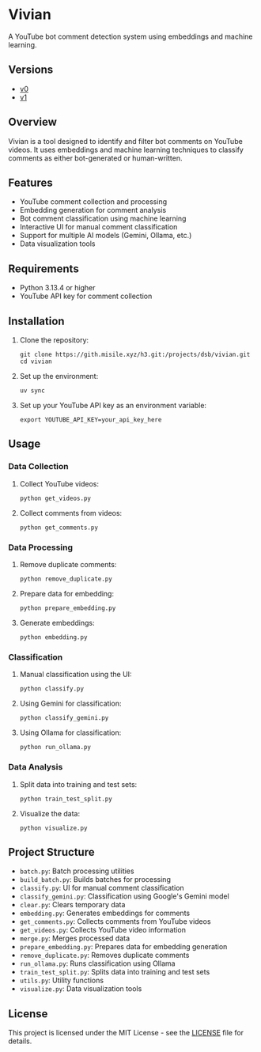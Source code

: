 # Vivian

A YouTube bot comment detection system using embeddings and machine learning.

## Versions

- [v0](https://static.marimo.app/static/vivian-jcxs)
- [v1](https://static.marimo.app/static/vivian-44de)

## Overview

Vivian is a tool designed to identify and filter bot comments on YouTube videos. It uses embeddings and machine learning techniques to classify comments as either bot-generated or human-written.

## Features

- YouTube comment collection and processing
- Embedding generation for comment analysis
- Bot comment classification using machine learning
- Interactive UI for manual comment classification
- Support for multiple AI models (Gemini, Ollama, etc.)
- Data visualization tools

## Requirements

- Python 3.13.4 or higher
- YouTube API key for comment collection

## Installation

1. Clone the repository:
   ```
   git clone https://gith.misile.xyz/h3.git:/projects/dsb/vivian.git
   cd vivian
   ```

2. Set up the environment:
   ```
   uv sync
   ```

3. Set up your YouTube API key as an environment variable:
   ```
   export YOUTUBE_API_KEY=your_api_key_here
   ```

## Usage

### Data Collection

1. Collect YouTube videos:
   ```
   python get_videos.py
   ```

2. Collect comments from videos:
   ```
   python get_comments.py
   ```

### Data Processing

1. Remove duplicate comments:
   ```
   python remove_duplicate.py
   ```

2. Prepare data for embedding:
   ```
   python prepare_embedding.py
   ```

3. Generate embeddings:
   ```
   python embedding.py
   ```

### Classification

1. Manual classification using the UI:
   ```
   python classify.py
   ```

2. Using Gemini for classification:
   ```
   python classify_gemini.py
   ```

3. Using Ollama for classification:
   ```
   python run_ollama.py
   ```

### Data Analysis

1. Split data into training and test sets:
   ```
   python train_test_split.py
   ```

2. Visualize the data:
   ```
   python visualize.py
   ```

## Project Structure

- `batch.py`: Batch processing utilities
- `build_batch.py`: Builds batches for processing
- `classify.py`: UI for manual comment classification
- `classify_gemini.py`: Classification using Google's Gemini model
- `clear.py`: Clears temporary data
- `embedding.py`: Generates embeddings for comments
- `get_comments.py`: Collects comments from YouTube videos
- `get_videos.py`: Collects YouTube video information
- `merge.py`: Merges processed data
- `prepare_embedding.py`: Prepares data for embedding generation
- `remove_duplicate.py`: Removes duplicate comments
- `run_ollama.py`: Runs classification using Ollama
- `train_test_split.py`: Splits data into training and test sets
- `utils.py`: Utility functions
- `visualize.py`: Data visualization tools

## License

This project is licensed under the MIT License - see the [LICENSE](LICENSE) file for details.
